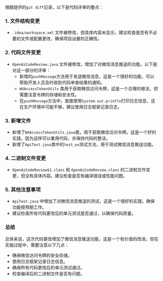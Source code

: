 根据提供的`git diff`记录，以下是代码评审的要点：

### 1. 文件结构变更
- `.idea/workspace.xml` 文件被修改，但具体内容未显示。建议检查是否有不必要的文件或配置更改，确保项目设置的正确性。

### 2. 代码文件变更
- `OpenAiCodeReview.java` 文件被修改，增加了对微信消息推送的功能。以下是对这一部分的评审：
  - 新增的`pushMessage`方法用于发送微信消息，这是一个很好的功能，可以帮助开发人员及时收到代码审查结果的通知。
  - `WXAccessTokenUtils` 类用于获取微信访问令牌，这是一个合理的做法，但需要注意令牌的存储和安全性。
  - 在`pushMessage`方法中，直接使用`System.out.println`打印日志信息，这在生产环境中可能不够，建议使用日志框架记录日志。

### 3. 新增文件
- 新增了`WXAccessTokenUtils.java`类，用于获取微信访问令牌。这是一个好的实践，因为这样可以重用代码，并保持代码的整洁。
- 新增了`ApiTest.java`类中的`test_wx`测试方法，用于测试微信消息推送功能。

### 4. 二进制文件变更
- `OpenAiCodeReview$1.class` 和 `OpenAiCodeReview.class` 的二进制文件变更，但没有具体内容。建议检查是否有编译错误或性能问题。

### 5. 其他注意事项
- `ApiTest.java` 中增加了对微信消息推送的测试，这是一个很好的实践，确保功能按预期工作。
- 建议检查所有代码更改后的单元测试是否通过，以确保代码质量。

### 总结
总体来说，这次代码更改增加了微信消息推送功能，这是一个有价值的改进。但在实施过程中，需要注意以下几点：
- 确保微信访问令牌的安全存储。
- 使用日志框架记录日志信息。
- 确保所有代码更改后的单元测试通过。
- 检查编译后的二进制文件是否有问题。